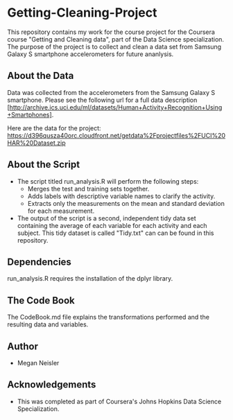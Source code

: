 # Getting-Cleaning-Project

This repository contains my work for the course project for the Coursera course "Getting and Cleaning data", part of the Data Science specialization. The purpose of the project is to collect and clean a data set from Samsung Galaxy S smartphone accelerometers for future ananlysis. 

## About the Data

Data was collected from the accelerometers from the Samsung Galaxy S smartphone. Please see the following url for a full data description [http://archive.ics.uci.edu/ml/datasets/Human+Activity+Recognition+Using+Smartphones].

Here are the data for the project:
https://d396qusza40orc.cloudfront.net/getdata%2Fprojectfiles%2FUCI%20HAR%20Dataset.zip

## About the Script
* The script titled run_analysis.R  will perform the following steps:
    * Merges the test and training sets together.
    * Adds labels with descriptive variable names to clarify the activity.
    * Extracts only the measurements on the mean and standard deviation for each measurement.
* The output of the script is a second, independent tidy data set containing the average of each variable for each activity and each subject. This tidy dataset is called "Tidy.txt" can can be found in this repository.<br>

## Dependencies
run_analysis.R requires the installation of the dplyr library. 

## The Code Book
The CodeBook.md file explains the transformations performed and the resulting data and variables.

## Author
* Megan Neisler

## Acknowledgements
* This was completed as part of Coursera's Johns Hopkins Data Science Specialization.
